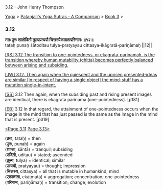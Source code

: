 3.12 - John Henry Thompson 

[Yoga](../../../yoga.html)‎ > ‎[Patanjali's Yoga Sutras - A Comparison](../../patanjani.html)‎ > ‎[Book 3](../book-3.html)‎ > ‎

### 3.12

**ततः पुनः शातोदितौ तुल्यप्रत्ययौ चित्तस्यैकाग्रतापरिणामः ॥१२॥**  
tataḥ punaḥ śātoditau tulya-pratyayau cittasya-ikāgratā-pariṇāmaḥ ||12||  
  
  
[\[RS\] 3.12 The transition to one-pointedness, or ekagrata-parinamah, is the transition whereby human mutability (chitta) becomes perfectly balanced between arising and subsiding.](http://www.ashtangayoga.info/philosophy/yoga-sutra-patanjali/chapter-3/item/tatah-punah-shatoditau-tulya-pratyayau-chittasya/)  
  
[\[JW\] 3.12. Then again when the quiescent and the uprisen presented-ideas are similar \[in respect of having a single object\] the mind-stuff has a mutation single-in-intent.](http://books.google.com/books?id=YzFImjtOxUwC&pg=PA211&ci=86%2C927%2C772%2C88&source=bookclip)  
  
[\[SS\]](http://www.amazon.com/Yoga-Sutras-Patanjali-Commentary-Satchidananda/dp/0932040381) 3.12 Then again, when the subsiding past and rising present images are identical, there is ekagrata parinama (one-pointedness). \[p181\]  
  
[\[EB\]](http://www.amazon.com/Yoga-Sutras-Patanjali-Translation-Commentary/dp/0865477361/ref=sr_1_1?ie=UTF8&s=books&qid=1250508322&sr=1-1) 3.12 In that regard, the attainment of one-pointedness occurs when the image in the mind that has just passed is the same as the image in the mind that is present. \[p319\]  
  
  
[<Page 3.11](311.html)  [Page 3.13>](313.html)  
  

(**ततः**, tataḥ) = then  
(**पुनः**, punaḥ) = again  
(**शान्ता**, śāntā) = tranquil; subsiding  
(**उदितौ**, uditau) = stated; ascended  
(**तुल्य**, tulya) = identical; similar  
(**प्रत्ययौ**, pratyayau) = thought; impression  
(**चित्तस्य**, cittasya) = all that is mutable in humankind; mind  
(**एकात्मता**, ekātmatā) = aggregation; concentration; one-pointedness  
(**परिणामः**, pariṇāmaḥ) = transition; change; evolution

